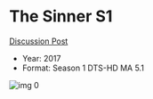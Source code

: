 # The Sinner S1

[Discussion Post](https://www.avsforum.com/threads/bass-eq-for-filtered-movies.2995212/post-59314466)

* Year: 2017
* Format: Season 1 DTS-HD MA 5.1

![img 0](https://i.imgur.com/Ita0VxH.jpg)

